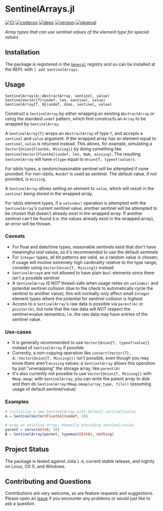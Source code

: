 # SentinelArrays.jl

[![CI](https://github.com/JuliaData/SentinelArrays.jl/workflows/CI/badge.svg)](https://github.com/JuliaData/SentinelArrays.jl/actions?query=workflow%3ACI)
[![codecov](https://codecov.io/gh/JuliaData/SentinelArrays.jl/branch/master/graph/badge.svg)](https://codecov.io/gh/JuliaData/SentinelArrays.jl)
[![deps](https://juliahub.com/docs/SentinelArrays/deps.svg)](https://juliahub.com/ui/Packages/SentinelArrays/uMYVe?t=2)
[![version](https://juliahub.com/docs/SentinelArrays/version.svg)](https://juliahub.com/ui/Packages/SentinelArrays/uMYVe)
[![pkgeval](https://juliahub.com/docs/SentinelArrays/pkgeval.svg)](https://juliahub.com/ui/Packages/SentinelArrays/uMYVe)

*Array types that can use sentinel values of the element type for special values*

## Installation

The package is registered in the [`General`](https://github.com/JuliaRegistries/General) registry and so can be installed at the REPL with `] add SentinelArrays`.

## Usage

    SentinelArray(A::AbstractArray, sentinel, value)
    SentinelVector{T}(undef, len, sentinel, value)
    SentinelArray{T, N}(undef, dims, sentinel, value)

Construct a `SentinelArray` by either wrapping an existing `AbstractArray` or using the standard `undef` pattern, which first constructs an `Array` to be wrapped by `SentinelArray`.

A `SentinelArray{T}` wraps an `AbstractArray` of type `T`, and accepts a `sentinel` and `value` argument. If the wrapped array has an element equal to `sentinel`, `value` is returned instead.
This allows, for example, simulating a `Vector{Union{Float64, Missing}}` by doing something like `SentinelVector{Float64}(undef, len, NaN, missing)`. The resulting `SentinelArray` will have
`eltype` equal to `Union{T, typeof(value)}`.

For isbits types, a random/reasonable sentinel will be attempted if none provided. For non-isbits, `#undef` is used as sentinel. The default value, if not provided, is `missing`.

A `SentinelArray` allows setting an element to `value`, which will result in the `sentinel` being stored in the wrapped array.

For isbits element types, if a `setindex!` operation is attempted with the `SentinelArray`'s current sentinel value, another sentinel will be attempted to be chosen that doesn't already exist in the wrapped array.
If another sentinel can't be found (i.e. the values already exist in the wrapped array), an error will be thrown.

### Caveats
  * For float and date/time types, reasonable sentinels exist that don't have meaningful *real* values, so it's recommended to use the default sentinels
  * For `Integer` types, all bit patterns are valid, so a random value is chosen; if usage will involve extremely high cardinality relative to the type range, consider using `Vector{Union{T, Missing}}` instead
  * `SentinelArray`s are not allowed to have plain `Bool` elements since there isn't a possible sentinel
  * A `SentinelArray` *IS NOT* thread-safe when usage relies on `setindex!` and potential sentinel collision (due to the check to automatically cycle the sentinel to another value); this will normally only affect small `Integer` element types where the potential for sentinel collision is highest
  * Access to a `SentinelArray`'s raw data is possible via `parent(A)` or `pointer(A)`, but note that the raw data will *NOT* respect the sentinel=>value semantics; i.e. the raw data may have entries of the sentinel value.

### Use-cases
  * It is generally recommended to use `Vector{Union{T, typeof(value}}` instead of `SentinelArray` if possible
  * Currently, a non-copying operation like `convert(Vector{T}, A::Vector{Union{T, Missing}})` isn't possible, even though you may know there aren't `missing` values; a `SentinelArray` allows this operation by just "unwrapping" the storage array, like `parent(A)`
  * It's also currently not possible to use `Vector{Union{T, Missing}}` with `Mmap.mmap`; with `SentinelArray`, you can write the parent array to disk and then do `SentinelArray(Mmap.mmap(array_type, file))` (assuming usage of default sentinel/value)

### Examples

```julia
# initialize a new SentinelArray with default sentinel/value
A = SentinelVector{Float64}(undef, 10)

# wrap an existing array, manually providing sentinel/value
parent = zeros(UInt8, 10)
B = SentinelArray(parent, typemax(UInt8), nothing)
```

## Project Status

The package is tested against Julia `1.0`, current stable release, and nightly on Linux, OS X, and Windows.

## Contributing and Questions

Contributions are very welcome, as are feature requests and suggestions. Please open an
[issue][issues-url] if you encounter any problems or would just like to ask a question.

[docs-latest-img]: https://img.shields.io/badge/docs-latest-blue.svg
[docs-latest-url]: https://JuliaData.github.io/SentinelArrays.jl/latest

[docs-stable-img]: https://img.shields.io/badge/docs-stable-blue.svg
[docs-stable-url]: https://JuliaData.github.io/SentinelArrays.jl/stable

[travis-img]: https://travis-ci.org/JuliaData/SentinelArrays.jl.svg?branch=master
[travis-url]: https://travis-ci.org/JuliaData/SentinelArrays.jl

[codecov-img]: https://codecov.io/gh/JuliaData/SentinelArrays.jl/branch/master/graph/badge.svg
[codecov-url]: https://codecov.io/gh/JuliaData/SentinelArrays.jl

[issues-url]: https://github.com/JuliaData/SentinelArrays.jl/issues
